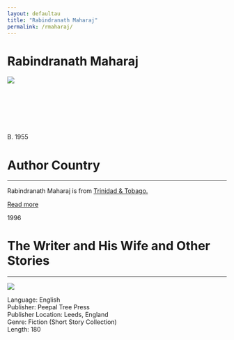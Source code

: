 ```yaml
---
layout: defaultau
title: "Rabindranath Maharaj"
permalink: /rmaharaj/
---
```

<!-- partial:index.partial.html -->
<div class="content">
    <h1>Rabindranath Maharaj</h1>
    <div class="quote">
        <div><img src="https://pbs.twimg.com/media/Dnim-AgXcAAz7De.jpg" class="logo"></div>
    </div>
    <div class="timeline">
        <div style="padding-bottom:100px;"></div>
        <div class="block">
            <div class="date right"><p class="right">B. 1955</p></div>
            <div class="dot"></div>
            <div class="left first">
            <div class="author_country">
                <h1>Author Country</h1><hr>
          <div class="aclocation">   <p>Rabindranath Maharaj is from <a href="{{ site.baseurl }}/3">Trinidad & Tobago.</a></p></div>
              <div class="acreadmore">   <a href="https://en.wikipedia.org/wiki/Rabindranath_Maharaj" target="_blank">Read more</a></div>
            </div>
            </div>
        </div>
        <div class="block">
            <div class="date left"><p class="left">1996</p></div>
            <div class="dot"></div>
            <div class="right hide">
                <h1>The Writer and His Wife and Other Stories</h1><hr>
                <p><img src="https://images-na.ssl-images-amazon.com/images/I/51K0CR5X6XL._SR600%2C315_PIWhiteStrip%2CBottomLeft%2C0%2C35_SCLZZZZZZZ_FMpng_BG255%2C255%2C255.jpg"></p>
                <p>
                Language: English<br>
                Publisher: Peepal Tree Press<br>
                Publisher Location: Leeds, England<br>
                Genre: Fiction (Short Story Collection)<br>
                Length: 180<br>
                </p>
            </div>
        </div>
  <!-- partial -->
<script src='https://cdnjs.cloudflare.com/ajax/libs/jquery/3.1.1/jquery.min.js'></script><script  src="{{ site.baseurl }}/assets/js/authorscript.js"></script>